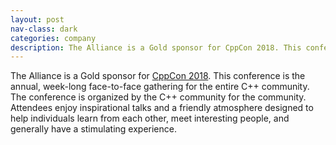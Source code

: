 ```yaml
---
layout: post
nav-class: dark
categories: company
description: The Alliance is a Gold sponsor for CppCon 2018. This conference is the annual, week-long face-to-face gathering for the entire C++ community. The conference is organized by the C++ community for the community. Attendees enjoy inspirational talks and a friendly atmosphere designed to help individuals learn from each other, meet interesting people, and generally have a stimulating experience.
---
```

<p>
The Alliance is a Gold sponsor for
<a href="https://cppcon.org/history/2018/">CppCon 2018</a>. This
conference is the annual, week-long face-to-face gathering for the
entire C++ community. The conference is organized by the C++ community
for the community. Attendees enjoy inspirational talks and a friendly
atmosphere designed to help individuals learn from each other, meet
interesting people, and generally have a stimulating experience.
</p>
